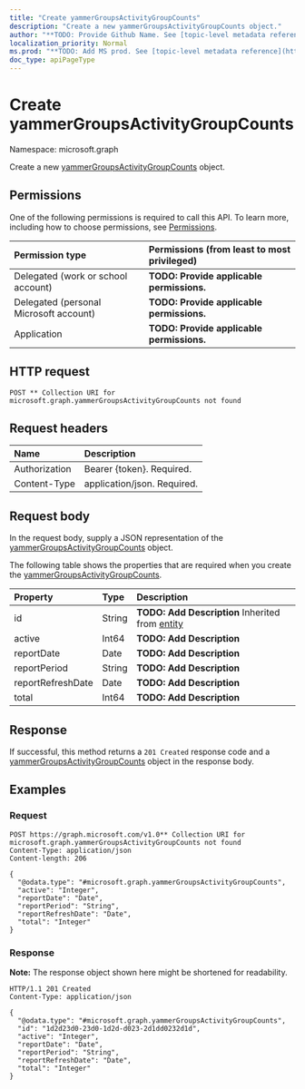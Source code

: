 ```yaml
---
title: "Create yammerGroupsActivityGroupCounts"
description: "Create a new yammerGroupsActivityGroupCounts object."
author: "**TODO: Provide Github Name. See [topic-level metadata reference](https://msgo.azurewebsites.net/add/document/guidelines/metadata.html#topic-level-metadata)**"
localization_priority: Normal
ms.prod: "**TODO: Add MS prod. See [topic-level metadata reference](https://msgo.azurewebsites.net/add/document/guidelines/metadata.html#topic-level-metadata)**"
doc_type: apiPageType
---
```


# Create yammerGroupsActivityGroupCounts
Namespace: microsoft.graph



Create a new [yammerGroupsActivityGroupCounts](../resources/yammergroupsactivitygroupcounts.md) object.

## Permissions
One of the following permissions is required to call this API. To learn more, including how to choose permissions, see [Permissions](/graph/permissions-reference).

|Permission type|Permissions (from least to most privileged)|
|:---|:---|
|Delegated (work or school account)|**TODO: Provide applicable permissions.**|
|Delegated (personal Microsoft account)|**TODO: Provide applicable permissions.**|
|Application|**TODO: Provide applicable permissions.**|

## HTTP request

<!-- {
  "blockType": "ignored"
}
-->
``` http
POST ** Collection URI for microsoft.graph.yammerGroupsActivityGroupCounts not found
```

## Request headers
|Name|Description|
|:---|:---|
|Authorization|Bearer {token}. Required.|
|Content-Type|application/json. Required.|

## Request body
In the request body, supply a JSON representation of the [yammerGroupsActivityGroupCounts](../resources/yammergroupsactivitygroupcounts.md) object.

The following table shows the properties that are required when you create the [yammerGroupsActivityGroupCounts](../resources/yammergroupsactivitygroupcounts.md).

|Property|Type|Description|
|:---|:---|:---|
|id|String|**TODO: Add Description** Inherited from [entity](../resources/entity.md)|
|active|Int64|**TODO: Add Description**|
|reportDate|Date|**TODO: Add Description**|
|reportPeriod|String|**TODO: Add Description**|
|reportRefreshDate|Date|**TODO: Add Description**|
|total|Int64|**TODO: Add Description**|



## Response

If successful, this method returns a `201 Created` response code and a [yammerGroupsActivityGroupCounts](../resources/yammergroupsactivitygroupcounts.md) object in the response body.

## Examples

### Request
<!-- {
  "blockType": "request",
  "name": "create_yammergroupsactivitygroupcounts_from_"
}
-->
``` http
POST https://graph.microsoft.com/v1.0** Collection URI for microsoft.graph.yammerGroupsActivityGroupCounts not found
Content-Type: application/json
Content-length: 206

{
  "@odata.type": "#microsoft.graph.yammerGroupsActivityGroupCounts",
  "active": "Integer",
  "reportDate": "Date",
  "reportPeriod": "String",
  "reportRefreshDate": "Date",
  "total": "Integer"
}
```


### Response
**Note:** The response object shown here might be shortened for readability.
<!-- {
  "blockType": "response",
  "truncated": true,
  "@odata.type": "microsoft.graph.yammerGroupsActivityGroupCounts"
}
-->
``` http
HTTP/1.1 201 Created
Content-Type: application/json

{
  "@odata.type": "#microsoft.graph.yammerGroupsActivityGroupCounts",
  "id": "1d2d23d0-23d0-1d2d-d023-2d1dd0232d1d",
  "active": "Integer",
  "reportDate": "Date",
  "reportPeriod": "String",
  "reportRefreshDate": "Date",
  "total": "Integer"
}
```

